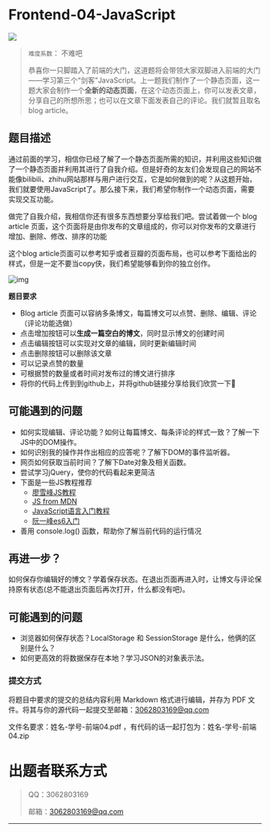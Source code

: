 # Frontend-04-JavaScript

![](https://p.sda1.dev/22/3e67a9bb8199c4f48c0eae3162b2313a/Net305.png)

> 
> `难度系数`： 不难吧
> 
>
> 恭喜你一只脚踏入了前端的大门，这道题将会带领大家双脚进入前端的大门——学习第三个“剑客”JavaScript。上一题我们制作了一个静态页面，这一题大家会制作一个**全新的动态页面**，在这个动态页面上，你可以发表文章，分享自己的所想所思；也可以在文章下面发表自己的评论。我们就暂且取名blog article。

## **题目描述**

通过前面的学习，相信你已经了解了一个静态页面所需的知识，并利用这些知识做了一个静态页面并利用其进行了自我介绍。但是好奇的友友们会发现自己的网站不能像bilibili、zhihu网站那样与用户进行交互，它是如何做到的呢？从这题开始，我们就要使用JavaScript了。那么接下来，我们希望你制作一个动态页面，需要实现交互功能。

做完了自我介绍，我相信你还有很多东西想要分享给我们吧。尝试着做一个 blog article 页面，这个页面将是由你发布的文章组成的，你可以对你发布的文章进行增加、删除、修改、排序的功能

这个blog article页面可以参考知乎或者豆瓣的页面布局，也可以参考下面给出的样式，但是一定不要当copy侠，我们希望能够看到你的独立创作。

![img](https://pic.imgdb.cn/item/64fed4c6661c6c8e547a3a3d.jpg)

**题目要求**

- Blog article 页面可以容纳多条博文，每篇博文可以点赞、删除、编辑、评论（评论功能选做）
- 点击增加按钮可以**生成一篇空白的博文**，同时显示博文的创建时间
- 点击编辑按钮可以实现对文章的编辑，同时更新编辑时间
- 点击删除按钮可以删除该文章
- 可以记录点赞的数量
- 可根据赞的数量或者时间对发布过的博文进行排序
- 将你的代码上传到到github上，并将github链接分享给我们欣赏一下🥰

## **可能遇到的问题**

- 如何实现编辑、评论功能？如何让每篇博文、每条评论的样式一致？了解一下JS中的DOM操作。
- 如何识别我的操作并作出相应的应答呢？了解下DOM的事件监听器。
- 网页如何获取当前时间？了解下Date对象及相关函数。
- 尝试学习jQuery，使你的代码看起来更简洁
- 下面是一些JS教程推荐
  - [廖雪峰JS教程](https://www.liaoxuefeng.com/wiki/1022910821149312)
  - [JS from MDN](https://developer.mozilla.org/en-US/docs/Web/JavaScript)
  - [JavaScript语言入门教程](https://wangdoc.com/javascript/)
  - [阮一峰es6入门](https://es6.ruanyifeng.com/)
- 善用 console.log() 函数，帮助你了解当前代码的运行情况

## **再进一步？**

如何保存你编辑好的博文？学着保存状态。在退出页面再进入时，让博文与评论保持原有状态(总不能退出页面后再次打开，什么都没有吧)。

## **可能遇到的问题**

- 浏览器如何保存状态？LocalStorage 和 SessionStorage 是什么，他俩的区别是什么？
- 如何更高效的将数据保存在本地？学习JSON的对象表示法。

### 提交方式

将题目中要求的提交的总结内容利用 Markdown 格式进行编辑，并存为 PDF 文件。将其与你的源代码一起提交至邮箱：3062803169@qq.com

文件名要求：姓名-学号-前端04.pdf ，有代码的话一起打包为：姓名-学号-前端04.zip 

# 出题者联系⽅式
> <font style="background-color:#FFFFFF;">QQ：3062803169</font>
>
> 邮箱：3062803169@qq.com

---